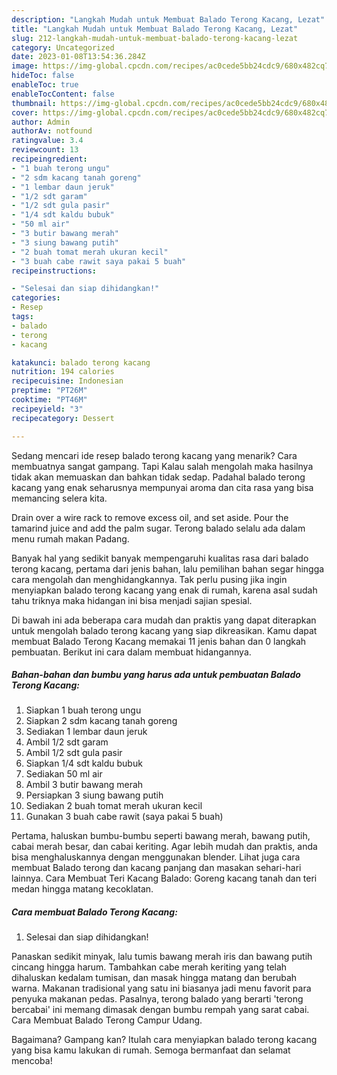 ```yaml
---
description: "Langkah Mudah untuk Membuat Balado Terong Kacang, Lezat"
title: "Langkah Mudah untuk Membuat Balado Terong Kacang, Lezat"
slug: 212-langkah-mudah-untuk-membuat-balado-terong-kacang-lezat
category: Uncategorized
date: 2023-01-08T13:54:36.284Z
image: https://img-global.cpcdn.com/recipes/ac0cede5bb24cdc9/680x482cq70/balado-terong-kacang-foto-resep-utama.jpg
hideToc: false
enableToc: true
enableTocContent: false
thumbnail: https://img-global.cpcdn.com/recipes/ac0cede5bb24cdc9/680x482cq70/balado-terong-kacang-foto-resep-utama.jpg
cover: https://img-global.cpcdn.com/recipes/ac0cede5bb24cdc9/680x482cq70/balado-terong-kacang-foto-resep-utama.jpg
author: Admin
authorAv: notfound
ratingvalue: 3.4
reviewcount: 13
recipeingredient:
- "1 buah terong ungu"
- "2 sdm kacang tanah goreng"
- "1 lembar daun jeruk"
- "1/2 sdt garam"
- "1/2 sdt gula pasir"
- "1/4 sdt kaldu bubuk"
- "50 ml air"
- "3 butir bawang merah"
- "3 siung bawang putih"
- "2 buah tomat merah ukuran kecil"
- "3 buah cabe rawit saya pakai 5 buah"
recipeinstructions:

- "Selesai dan siap dihidangkan!"
categories:
- Resep
tags:
- balado
- terong
- kacang

katakunci: balado terong kacang 
nutrition: 194 calories
recipecuisine: Indonesian
preptime: "PT26M"
cooktime: "PT46M"
recipeyield: "3"
recipecategory: Dessert

---
```



Sedang mencari ide resep balado terong kacang yang menarik? Cara membuatnya sangat gampang. Tapi Kalau salah mengolah maka hasilnya tidak akan memuaskan dan bahkan tidak sedap. Padahal balado terong kacang yang enak seharusnya mempunyai aroma dan cita rasa yang bisa memancing selera kita.


Drain over a wire rack to remove excess oil, and set aside. Pour the tamarind juice and add the palm sugar. Terong balado selalu ada dalam menu rumah makan Padang.

Banyak hal yang sedikit banyak mempengaruhi kualitas rasa dari balado terong kacang, pertama dari jenis bahan, lalu pemilihan bahan segar hingga cara mengolah dan menghidangkannya. Tak perlu pusing jika ingin menyiapkan balado terong kacang yang enak di rumah, karena asal sudah tahu triknya maka hidangan ini bisa menjadi sajian spesial.


Di bawah ini ada beberapa cara mudah dan praktis yang dapat diterapkan untuk mengolah balado terong kacang yang siap dikreasikan. Kamu dapat membuat Balado Terong Kacang memakai 11 jenis bahan dan 0 langkah pembuatan. Berikut ini cara dalam membuat hidangannya.

<!--inarticleads1-->

##### Bahan-bahan dan bumbu yang harus ada untuk pembuatan Balado Terong Kacang:

1. Siapkan 1 buah terong ungu
1. Siapkan 2 sdm kacang tanah goreng
1. Sediakan 1 lembar daun jeruk
1. Ambil 1/2 sdt garam
1. Ambil 1/2 sdt gula pasir
1. Siapkan 1/4 sdt kaldu bubuk
1. Sediakan 50 ml air
1. Ambil 3 butir bawang merah
1. Persiapkan 3 siung bawang putih
1. Sediakan 2 buah tomat merah ukuran kecil
1. Gunakan 3 buah cabe rawit (saya pakai 5 buah)


Pertama, haluskan bumbu-bumbu seperti bawang merah, bawang putih, cabai merah besar, dan cabai keriting. Agar lebih mudah dan praktis, anda bisa menghaluskannya dengan menggunakan blender. Lihat juga cara membuat Balado terong dan kacang panjang dan masakan sehari-hari lainnya. Cara Membuat Teri Kacang Balado: Goreng kacang tanah dan teri medan hingga matang kecoklatan. 

<!--inarticleads2-->

##### Cara membuat Balado Terong Kacang:


1. Selesai dan siap dihidangkan!

Panaskan sedikit minyak, lalu tumis bawang merah iris dan bawang putih cincang hingga harum. Tambahkan cabe merah keriting yang telah dihaluskan kedalam tumisan, dan masak hingga matang dan berubah warna. Makanan tradisional yang satu ini biasanya jadi menu favorit para penyuka makanan pedas. Pasalnya, terong balado yang berarti &#39;terong bercabai&#39; ini memang dimasak dengan bumbu rempah yang sarat cabai. Cara Membuat Balado Terong Campur Udang. 

Bagaimana? Gampang kan? Itulah cara menyiapkan balado terong kacang yang bisa kamu lakukan di rumah. Semoga bermanfaat dan selamat mencoba!
